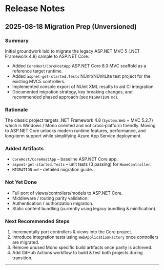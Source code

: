 # Release Notes

## 2025-08-18 Migration Prep (Unversioned)

### Summary
Initial groundwork laid to migrate the legacy ASP.NET MVC 5 (.NET Framework 4.8) sample to ASP.NET Core:

- Added `CoreHost/CoreHostApp` ASP.NET Core 8.0 MVC scaffold as a reference target runtime.
- Added `aspnet-get-started.Tests` NUnit/NUnitLite test project for the existing MVC5 controllers.
- Implemented console export of NUnit XML results to aid CI integration.
- Documented migration strategy, key breaking changes, and recommended phased approach (see `MIGRATION.md`).

### Rationale
The classic project targets .NET Framework 4.8 (`System.Web` + MVC 5.2.7) which is Windows / Mono oriented and not cross‑platform friendly. Moving to ASP.NET Core unlocks modern runtime features, performance, and long‑term support while simplifying Azure App Service deployment.

### Added Artifacts
- `CoreHost/CoreHostApp` – baseline ASP.NET Core app.
- `aspnet-get-started.Tests` – unit tests (3 passing) for `HomeController`.
- `MIGRATION.md` – detailed migration guide.

### Not Yet Done
- Full port of views/controllers/models to ASP.NET Core.
- Middleware / routing parity validation.
- Authentication / authorization migration.
- Static content bundling (currently using legacy bundling & minification).

### Next Recommended Steps
1. Incrementally port controllers & views into the Core project.
2. Introduce integration tests using `WebApplicationFactory` once controllers are migrated.
3. Remove unused Mono specific build artifacts once parity is achieved.
4. Add GitHub Actions workflow to build & test both projects during transition.

---
